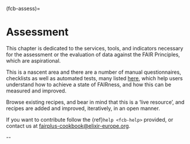 (fcb-assess)=
# Assessment

This chapter is dedicated to the services, tools, and indicators necessary for the assessment or the evaluation of data against the FAIR Principles, which are aspirational. 

This is a nascent area and there are a number of manual questionnaires, checklists as well as automated tests, many listed [here](https://fairassist.org), which help users understand how to achieve a state of FAIRness, and how this can be measured and improved. 

Browse existing recipes, and bear in mind that this is a ‘live resource’, and recipes are added and improved, iteratively, in an open manner.

If you want to contribute follow the {ref}`help <fcb-help>` provided, or contact us at [fairplus-cookbook@elixir-europe.org](mailto:fairplus-cookbook@elixir-europe.org).

--
